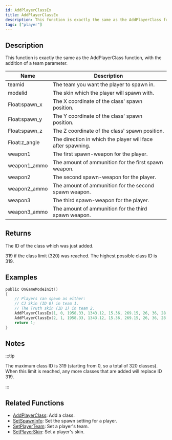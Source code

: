 ```yaml
---
id: AddPlayerClassEx
title: AddPlayerClassEx
description: This function is exactly the same as the AddPlayerClass function, with the addition of a team parameter.
tags: ["player"]
---
```


## Description

This function is exactly the same as the AddPlayerClass function, with the addition of a team parameter.

| Name          | Description                                                 |
| ------------- | ----------------------------------------------------------- |
| teamid        | The team you want the player to spawn in.                   |
| modelid       | The skin which the player will spawn with.                  |
| Float:spawn_x | The X coordinate of the class' spawn position.              |
| Float:spawn_y | The Y coordinate of the class' spawn position.              |
| Float:spawn_z | The Z coordinate of the class' spawn position.              |
| Float:z_angle | The direction in which the player will face after spawning. |
| weapon1       | The first spawn-weapon for the player.                      |
| weapon1_ammo  | The amount of ammunition for the first spawn weapon.        |
| weapon2       | The second spawn-weapon for the player.                     |
| weapon2_ammo  | The amount of ammunition for the second spawn weapon.       |
| weapon3       | The third spawn-weapon for the player.                      |
| weapon3_ammo  | The amount of ammunition for the third spawn weapon.        |

## Returns

The ID of the class which was just added.

319 if the class limit (320) was reached. The highest possible class ID is 319.

## Examples

```c
public OnGameModeInit()
{
    // Players can spawn as either:
    // CJ Skin (ID 0) in team 1.
    // The Truth skin (ID 1) in team 2.
    AddPlayerClassEx(1, 0, 1958.33, 1343.12, 15.36, 269.15, 26, 36, 28, 150, 0, 0); // CJ
    AddPlayerClassEx(2, 1, 1958.33, 1343.12, 15.36, 269.15, 26, 36, 28, 150, 0, 0); // The Truth
    return 1;
}
```

## Notes

:::tip

The maximum class ID is 319 (starting from 0, so a total of 320 classes). When this limit is reached, any more classes that are added will replace ID 319.

:::

## Related Functions

- [AddPlayerClass](AddPlayerClass): Add a class.
- [SetSpawnInfo](SetSpawnInfo): Set the spawn setting for a player.
- [SetPlayerTeam](SetPlayerTeam): Set a player's team.
- [SetPlayerSkin](SetPlayerSkin): Set a player's skin.

